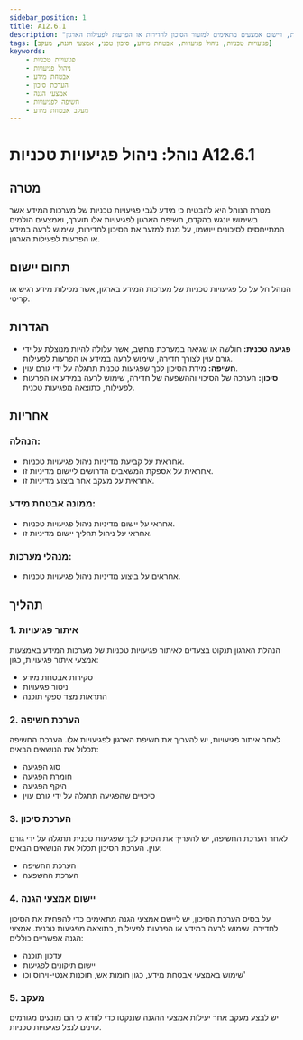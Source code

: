 ```yaml
---
sidebar_position: 1
title: A12.6.1
description: "נוהל ניהול פגיעויות טכניות מטרתו להבטיח חשיפת פגיעויות טכניות בהקדם, הערכת הסיכון שהן מהוות, ויישום אמצעים מתאימים למזעור הסיכון לחדירות או הפרעות לפעילות הארגון."
tags: [פגיעויות טכניות, ניהול פגיעויות, אבטחת מידע, סיכון טכני, אמצעי הגנה, מעקב]
keywords:
    - פגיעויות טכניות
    - ניהול פגיעויות
    - אבטחת מידע
    - הערכת סיכון
    - אמצעי הגנה
    - חשיפה לפגיעויות
    - מעקב אבטחת מידע
---
```


# נוהל: ניהול פגיעויות טכניות A12.6.1

## מטרה
מטרת הנוהל היא להבטיח כי מידע לגבי פגיעויות טכניות של מערכות המידע אשר בשימוש יונגש בהקדם, חשיפת הארגון לפגיעויות אלו תוערך, ואמצעים הולמים המתייחסים לסיכונים ייושמו, על מנת למזער את הסיכון לחדירות, שימוש לרעה במידע או הפרעות לפעילות הארגון.

## תחום יישום
הנוהל חל על כל פגיעויות טכניות של מערכות המידע בארגון, אשר מכילות מידע רגיש או קריטי.

## הגדרות
- **פגיעה טכנית:** חולשה או שגיאה במערכת מחשב, אשר עלולה להיות מנוצלת על ידי גורם עוין לצורך חדירה, שימוש לרעה במידע או הפרעות לפעילות.
- **חשיפה:** מידת הסיכון לכך שפגיעות טכנית תתגלה על ידי גורם עוין.
- **סיכון:** הערכה של הסיכוי וההשפעה של חדירה, שימוש לרעה במידע או הפרעות לפעילות, כתוצאה מפגיעות טכנית.

## אחריות
### הנהלה:
- אחראית על קביעת מדיניות ניהול פגיעויות טכניות.
- אחראית על אספקת המשאבים הדרושים ליישום מדיניות זו.
- אחראית על מעקב אחר ביצוע מדיניות זו.

### ממונה אבטחת מידע:
- אחראי על יישום מדיניות ניהול פגיעויות טכניות.
- אחראי על ניהול תהליך יישום מדיניות זו.

### מנהלי מערכות:
- אחראים על ביצוע מדיניות ניהול פגיעויות טכניות.

## תהליך
### 1. איתור פגיעויות
הנהלת הארגון תנקוט בצעדים לאיתור פגיעויות טכניות של מערכות המידע באמצעות אמצעי איתור פגיעויות, כגון:
- סקירות אבטחת מידע
- ניטור פגיעויות
- התראות מצד ספקי תוכנה

### 2. הערכת חשיפה
לאחר איתור פגיעויות, יש להעריך את חשיפת הארגון לפגיעויות אלו. הערכת החשיפה תכלול את הנושאים הבאים:
- סוג הפגיעה
- חומרת הפגיעה
- היקף הפגיעה
- סיכויים שהפגיעה תתגלה על ידי גורם עוין

### 3. הערכת סיכון
לאחר הערכת החשיפה, יש להעריך את הסיכון לכך שפגיעות טכנית תתגלה על ידי גורם עוין. הערכת הסיכון תכלול את הנושאים הבאים:
- הערכת החשיפה
- הערכת ההשפעה

### 4. יישום אמצעי הגנה
על בסיס הערכת הסיכון, יש ליישם אמצעי הגנה מתאימים כדי להפחית את הסיכון לחדירה, שימוש לרעה במידע או הפרעות לפעילות, כתוצאה מפגיעות טכנית. אמצעי הגנה אפשריים כוללים:
- עדכון תוכנה
- יישום תיקונים לפגיעות
- שימוש באמצעי אבטחת מידע, כגון חומות אש, תוכנות אנטי-וירוס וכו'

### 5. מעקב
יש לבצע מעקב אחר יעילות אמצעי ההגנה שננקטו כדי לוודא כי הם מונעים מגורמים עוינים לנצל פגיעויות טכניות.